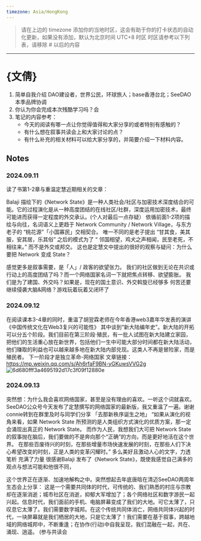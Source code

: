 ```yaml
---
timezone: Asia/HongKong
---
```


> 请在上边的 timezone 添加你的当地时区，这会有助于你的打卡状态的自动化更新，如果没有添加，默认为北京时间 UTC+8 时区
> 时区请参考以下列表，请移除 # 以后的内容

---

# {文倩}

1. 简单自我介绍 DAO建设者，世界公民，环球旅人；base香港台北；SeeDAO本季品牌协调
2. 你认为你会完成本次残酷学习吗？会
3. 笔记的内容参考：
   - 今天的阅读有哪一点让你觉得值得和大家分享的或者特别有感触的？
   - 有什么想在叙事共读会上和大家讨论的点？
   - 有什么补充的相关材料可以给大家分享的，并简要介绍一下材料内容。

## Notes

<!-- Content_START -->

### 2024.09.11
读了书第1-2章与重温定慧近期相关的文章：

Balaji 描绘下的《Network State》是一种人类社会/社区与加密技术深度结合的可能。它的过程演化是从一种高度团结的在线社区/社群，深度运用加密技术，最终可能进而获得一定程度的外交承认。(个人对最后一点存疑）
依循前面1-2项的描绘与向往，名词语义上更趋于 Network Community / Network Village，与东方老子的 “桃花源”「小国寡民」交相契合。
唯一不同的是老子提出 “甘其食，美其服，安其居，乐其俗” 之后的模式为了 “ 邻国相望，鸡犬之声相闻，民至老死，不相往来。” 而不是外交或邦交。
这也是定慧文中提出的很好的观察与疑问：为什么要把 Network 变成 State？

感觉更多是叙事需要，是「人」/ 政客的欲望张力。
我们的社区做到无论在共识或行动上的高度团结了吗？而一个网络国家名词一下就把焦点转移、欲望膨胀。
我们是为了建国、外交吗？如果是，现在的国土意识、外交斡旋已经够多 何苦还要继续侵袭大脑&网络？游戏玩着玩着又闭环了

### 2024.09.12
在阅读课本3-4章的同时，重温了胡翌霖老师在今年香港web3嘉年华发表的演讲《中国传统文化在Web3复兴的可能性》
其中谈到“新大陆编年史”。新大陆的开拓可以分五个阶段。我们目前在第三阶段·殖民，有一批人试图在新大陆建立家园，把他们的生活重心放在新世界，包括他们一生中可能大部分时间都在新大陆活动，他们赚取的利益也可以越来越多地在新大陆内部兑现。这类人不再是冒险家，而是殖民者。
下一阶段才是独立革命-网络国家 文章链接：https://mp.weixin.qq.com/s/Ah6rfaF9BN-yGKuwsVVG2g
![6d680fff3a4695192d17c3f09f12880e](https://github.com/user-attachments/assets/07fcfeb1-ad1c-4509-9dc0-49a7c90091d5)

### 2024.09.13
突然想：为什么我会喜欢网络国家，甚至是没有理由的喜欢。一听这个词就喜欢。
SeeDAO公众号今天发布了定慧撰写的网络国家的最新版，我又重温了一遍。谢谢connie转到在群里及时与同学们分享
「去那新秩序诞生之地」
“如果从演化的视角来看，如果 Network State 所预测的是人类组织方式演化的优质方案，那一定会涌现出真正的 Network State。
而作为人民，我想我们大可把 Network State 的叙事抛在脑后，我们要做的不是奔向那个“正确”的方向，而是更好地活在这个世界。
在那些百废待兴的时刻，在那些增量市场快速发展的时刻，在那些人们下决心希望改变的时刻，正是人类的变革闪耀时。”
多么美好且激动人心的文字，力透笔析 充满了力量
很感谢Balaji 发布了《Network State》，既使我感觉自己满多的观点与想法可能和他很不同，

这个世界正在逐渐、加速地解构之中。突然想起去年底唐晗在清迈SeeDAO两周年生态会上分享：
这是一个需要共同体的时代，可传统的、我们熟悉的村庄与宗教却在逐渐消逝；城市社区在消逝，抑郁大军增加了；各个网络社区和数字游民一起兴起。信息时代，我们面前的手机、电脑屏幕变成了我们的大地。可它太薄了，只叹息它太薄了。我们需要数字城邦。在这个传统共同体消亡，网络共同体兴起的时代，一块屏幕就是我们栖居的大地，只是它太薄了！我们需要在基于叙事，跨越地域的网络城邦中，不断重逢；在协作(行动)中自我呈现，我们混融在一起，共在、涌现、逍遥。 (参与共读会

<!-- Content_END -->
